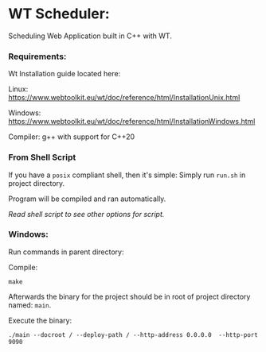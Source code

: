# WT Scheduler:

Scheduling Web Application built in C++ with WT.

### Requirements:

Wt Installation guide located here:

Linux: https://www.webtoolkit.eu/wt/doc/reference/html/InstallationUnix.html

Windows: https://www.webtoolkit.eu/wt/doc/reference/html/InstallationWindows.html

Compiler: g++ with support for C++20

### From Shell Script

If you have a `posix` compliant shell, then it's simple:
Simply run `run.sh` in project directory.

Program will be compiled and ran automatically.

*Read shell script to see other options for script.*

### Windows:

Run commands in parent directory:

Compile:
```
make
```
Afterwards the binary for the project should be in root of project directory
named: `main`.

Execute the binary:
```
./main --docroot / --deploy-path / --http-address 0.0.0.0  --http-port 9090
```

